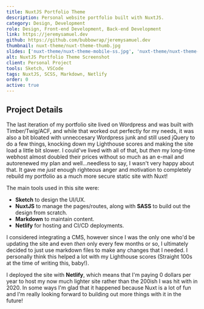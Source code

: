 ```yaml
---
title: NuxtJS Portfolio Theme
description: Personal website portfolio built with NuxtJS.
category: Design, Development
role: Design, Front-end Development, Back-end Development
link: https://jeremysamuel.dev
github: https://github.com/bubbowrap/jeremysamuel.dev
thumbnail: nuxt-theme/nuxt-theme-thumb.jpg
slides: ['nuxt-theme/nuxt-theme-mobile-ss.jpg', 'nuxt-theme/nuxt-theme-hp.jpg']
alt: NuxtJS Portfolio Theme Screenshot
client: Personal Project
tools: Sketch, VSCode
tags: NuxtJS, SCSS, Markdown, Netlify
order: 0
active: true
---
```


## Project Details

The last iteration of my portfolio site lived on Wordpress and was built with Timber/Twig/ACF, and while that worked out perfectly for my needs, it was also a bit bloated with unneccesary Wordpress junk and still used jQuery to do a few things, knocking down my Lighthouse scores and making the site load a little bit slower. I could've lived with all of that, but _then_ my long-time webhost almost doubled their prices without so much as an e-mail and autorenewed my plan and well...needless to say, I wasn't very happy about that. It gave me _just_ enough righteous anger and motivation to completely rebuild my portfolio as a much more secure static site with Nuxt!

The main tools used in this site were:

- **Sketch** to design the UI/UX.
- **NuxtJS** to manage the pages/routes, along with **SASS** to build out the design from scratch.
- **Markdown** to maintain content.
- **Netlify** for hosting and CI/CD deployments.

I considered integrating a CMS, however since I was the only one who'd be updating the site and even _then_ only every few months or so, I ultimately decided to just use markdown files to make any changes that I needed. I personally think this helped a lot with my Lighthouse scores (Straight 100s at the time of writing this, baby!).

I deployed the site with **Netlify**, which means that I'm paying 0 dollars per year to host my now much lighter site rather than the 200ish I was hit with in 2020. In some ways I'm glad that it happened because Nuxt is a lot of fun and I'm really looking forward to building out more things with it in the future!
